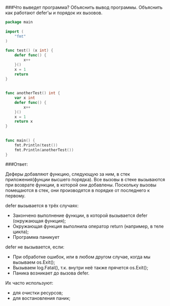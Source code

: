 ###Что выведет программа? Объяснить вывод программы. Объяснить как работают defer’ы и порядок их вызовов.

```go
package main
 
import (
    "fmt"
)
 
func test() (x int) {
    defer func() {
        x++
    }()
    x = 1
    return
}
 
 
func anotherTest() int {
    var x int
    defer func() {
        x++
    }()
    x = 1
    return x
}
 
 
func main() {
    fmt.Println(test())
    fmt.Println(anotherTest())
}
```

###Ответ:


Деферы добавляют функцию, следующую за ним, в стек приложения(фунции высшего порядка).
Все вызовы в стеке вызываются при возврате функции, в которой они добавлены. 
Поскольку вызовы помещаются в стек, они производятся в порядке от последнего к первому.

defer вызывается в трёх случаях:
 - Закончено выполнение функции, в которой вызывается defer (окружающая функция);
 - Окружающая функция выполнила оператор return (например, в теле цикла);
 - Программа паникует

defer не вызывается, если:
 - При обработке ошибок, или в любом другом случае, когда мы вызываем os.Exit();
 - Вызываем log.Fatal(), т.к. внутри неё также прячется os.Exit();
 - Паника возникает до вызова defer.

Их часто используют:
 - для очистки ресурсов;
 - для востановления паник;